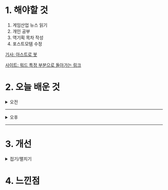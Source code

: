 
# 1. 해야할 것

1. 게임산업 뉴스 읽기 
2. 개인 공부  
3. 역기획 목차 작성
4. 포스트모템 수정

[기사: 아스트로 봇](https://www.gameinsight.co.kr/news/articleView.html?idxno=33133)

[사이트: 워드 특정 부분으로 돌아가는 링크](https://backal-bee.tistory.com/entry/%EC%9B%8C%EB%93%9C-%ED%95%98%EC%9D%B4%ED%8D%BC%EB%A7%81%ED%81%AC-%EB%AC%B8%EC%84%9C%EC%9D%98-%ED%8A%B9%EC%A0%95-%EB%B6%80%EB%B6%84%EC%9C%BC%EB%A1%9C-%EB%B0%94%EB%A1%9C%EA%B0%80%EA%B8%B0-%EB%A7%8C%EB%93%A4%EA%B8%B0)



# 2. 오늘 배운 것

<details>
<summary>오전</summary>

## 오늘의 뉴스
### 아스트로 봇
![image](https://github.com/user-attachments/assets/7b33c097-1be7-4450-aff6-2875e7055e1e)

플랫포머 게임의 3D화로 인기를 끌었던 마리오 시리즈처럼\
각 특색을 지닌 레벨을 가지고 있는 아스트로 봇은 여러 게임의 오마주를 한 캐릭터를 보여주어 매력적인 게임이다.\
나에게 닌텐도가 있고 할일없이 누워있다면 한번쯤 플레이해보고 싶은 게임.

그외, '아라'라는 턴제 시뮬레이션 게임이 조명되었는데 한국사를 다룬 게임이라고 한다.\
어떤 방식으로 한국사를 풀어낼지 궁금하다.

## 포스트모템 수정
### 상세 내용 변경
![image](https://github.com/user-attachments/assets/e0265a8d-6c16-4faf-bd8a-94060d9488e8)

![image](https://github.com/user-attachments/assets/db633566-f036-4aec-94cf-a23eee314813)

</details>

****

<details>
<summary>오후</summary>

## 역기획서 작성
### 카오스 던전 역기획
![image](https://github.com/user-attachments/assets/9018f7a1-a1ed-4560-886a-fffe38bb2e1e)

![image](https://github.com/user-attachments/assets/16f89f66-ce8f-4666-89ed-4ed267095cc0)

</details>

****


# 3. 개선


<details>
<summary>접기/펼치기</summary>


</details>



# 4. 느낀점


